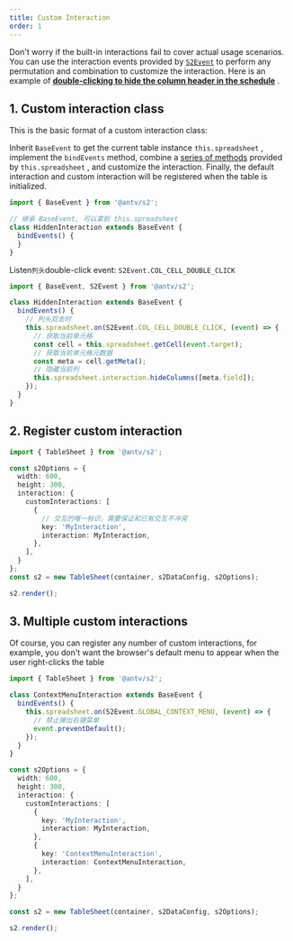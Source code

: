 ```yaml
---
title: Custom Interaction
order: 1
---
```


Don't worry if the built-in interactions fail to cover actual usage scenarios. You can use the interaction events provided by [`S2Event`](https://github.com/antvis/S2/blob/master/packages/s2-core/src/common/constant/events/basic.ts) to perform any permutation and combination to customize the interaction. Here is an example of [**double-clicking to hide the column header in the schedule**](/examples/interaction/custom#double-click-hide-columns) .

## 1. Custom interaction class

This is the basic format of a custom interaction class:

Inherit `BaseEvent` to get the current table instance `this.spreadsheet` , implement the `bindEvents` method, combine a [series of methods](/docs/api/basic-class/spreadsheet) provided by `this.spreadsheet` , and customize the interaction. Finally, the default interaction and custom interaction will be registered when the table is initialized.

```ts
import { BaseEvent } from '@antv/s2';

// 继承 BaseEvent, 可以拿到 this.spreadsheet
class HiddenInteraction extends BaseEvent {
  bindEvents() {
  }
}
```

Listen`列头`double-click event: `S2Event.COL_CELL_DOUBLE_CLICK`

```ts
import { BaseEvent, S2Event } from '@antv/s2';

class HiddenInteraction extends BaseEvent {
  bindEvents() {
    // 列头双击时
    this.spreadsheet.on(S2Event.COL_CELL_DOUBLE_CLICK, (event) => {
      // 获取当前单元格
      const cell = this.spreadsheet.getCell(event.target);
      // 获取当前单元格元数据
      const meta = cell.getMeta();
      // 隐藏当前列
      this.spreadsheet.interaction.hideColumns([meta.field]);
    });
  }
}
```

## 2. Register custom interaction

```ts
import { TableSheet } from '@antv/s2';

const s2Options = {
  width: 600,
  height: 300,
  interaction: {
    customInteractions: [
      {
        // 交互的唯一标识，需要保证和已有交互不冲突
        key: 'MyInteraction',
        interaction: MyInteraction,
      },
    ],
  }
};
const s2 = new TableSheet(container, s2DataConfig, s2Options);

s2.render();
```

## 3. Multiple custom interactions

Of course, you can register any number of custom interactions, for example, you don't want the browser's default menu to appear when the user right-clicks the table

```ts
import { TableSheet } from '@antv/s2';

class ContextMenuInteraction extends BaseEvent {
  bindEvents() {
    this.spreadsheet.on(S2Event.GLOBAL_CONTEXT_MENU, (event) => {
      // 禁止弹出右键菜单
      event.preventDefault();
    });
  }
}

const s2Options = {
  width: 600,
  height: 300,
  interaction: {
    customInteractions: [
      {
        key: 'MyInteraction',
        interaction: MyInteraction,
      },
      {
        key: 'ContextMenuInteraction',
        interaction: ContextMenuInteraction,
      },
    ],
  }
};

const s2 = new TableSheet(container, s2DataConfig, s2Options);

s2.render();
```

<Playground path="interaction/custom/demo/double-click-hide-columns.ts" rid="container"></playground>
